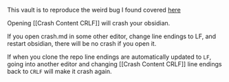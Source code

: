 This vault is to reproduce the weird bug I found covered [here](https://forum.obsidian.md/t/obsidian-crashes-in-very-specific-circumstances-due-to-lf-vs-crlf/85190)

Opening [[Crash Content CRLF]] will crash your obsidian. 

If you open crash.md in some other editor, change line endings to LF, and restart obsidian, there will be no crash if you open it.

If when you clone the repo line endings are automatically updated to `LF`, going into another editor and changing [[Crash Content CRLF]] line endings back to `CRLF` will make it crash again.